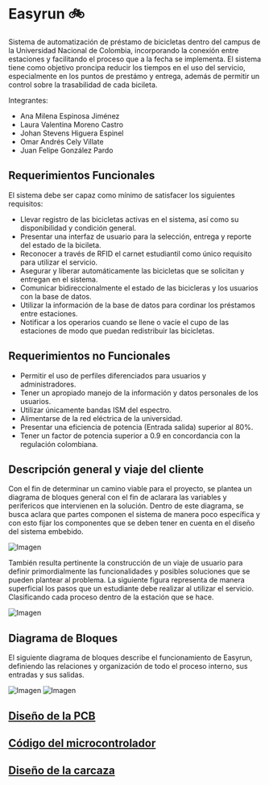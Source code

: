 # Easyrun :bike:

Sistema de automatización de préstamo de bicicletas dentro del campus de la Universidad Nacional de Colombia, incorporando la conexión entre estaciones y facilitando el proceso que a la fecha se implementa. El sistema tiene como objetivo proncipa reducir los tiempos en el uso del servicio, especialmente en los puntos de prestámo y entrega, además de permitir un control sobre la trasabilidad de cada bicileta.

Integrantes: 

* Ana Milena Espinosa Jiménez
* Laura Valentina Moreno Castro
* Johan Stevens Higuera Espinel
* Omar Andrés Cely Villate
* Juan Felipe González Pardo

## Requerimientos Funcionales ##

El sistema debe ser capaz como mínimo de satisfacer los siguientes requisitos:

* Llevar registro de las bicicletas activas en el sistema, así como su disponibilidad y condición general.
* Presentar una interfaz de usuario para la selección, entrega y reporte del estado de la bicileta.
* Reconocer a través de RFID el carnet estudiantil como único requisito para utilizar el servicio. 
* Asegurar y liberar automáticamente las bicicletas que se solicitan y entregan en el sistema. 
* Comunicar bidireccionalmente el estado de las bicicleras y los usuarios con la base de datos.
* Utilizar la información de la base de datos para cordinar los préstamos entre estaciones.
* Notificar a los operarios cuando se llene o vacíe el cupo de las estaciones de modo que puedan redistribuir las bicicletas.

## Requerimientos no Funcionales ##

* Permitir el uso de perfiles diferenciados para usuarios y administradores.
* Tener un apropiado manejo de la información y datos personales de los usuarios.
* Utilizar únicamente bandas ISM del espectro.
* Alimentarse de la red eléctrica de la universidad.
* Presentar una eficiencia de potencia (Entrada salida) superior al 80%.
* Tener un factor de potencia superior a 0.9 en concordancia con la regulación colombiana.

## Descripción general y viaje del cliente ##

Con el fin de determinar un camino viable para el proyecto, se plantea un diagrama de bloques general con el fin de aclarara las variables y perifericos que intervienen en la solución. Dentro de este diagrama, se busca aclara que partes componen el sistema de manera poco específica y con esto fijar los componentes que se deben tener en cuenta en el diseño del sistema embebido.

![Imagen](https://github.com/felipeg86/Easyrun/blob/7021e59d89bb2bfd1115d05f9bedde976ee1c1a8/Images/Diagrama%20General.jpg)

También resulta pertinente la construcción de un viaje de usuario para definir primordialmente las funcionalidades y posibles soluciones que se pueden plantear al problema. La siguiente figura representa de manera superficial los pasos que un estudiante debe realizar al utilizar el servicio. Clasificando cada proceso dentro de la estación que se hace.

![Imagen](https://github.com/felipeg86/Easyrun/blob/main/Images/Embebidos%20-%20Frame%201.jpg) 

## Diagrama de Bloques ##

El siguiente diagrama de bloques describe el funcionamiento de Easyrun, definiendo las relaciones y organización de todo el proceso interno, sus entradas y sus salidas.

![Imagen](https://github.com/felipeg86/Easyrun/blob/ca067636eb22f11a325dc4f5554fbd1dd7c24521/Images/Diagrama%20de%20bloques_1.jpg) 
![Imagen](https://github.com/felipeg86/Easyrun/blob/ca067636eb22f11a325dc4f5554fbd1dd7c24521/Images/Diagrama%20de%20bloques_2.jpg) 

## [Diseño de la PCB](https://github.com/felipeg86/Easyrun/tree/main/Circuit%20Design)
## [Código del microcontrolador](https://github.com/felipeg86/Easyrun/tree/main/Micropython)
## [Diseño de la carcaza](https://github.com/felipeg86/Easyrun/tree/main/Case%20Design)

